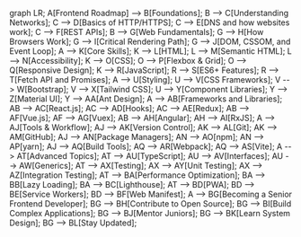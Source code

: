 graph LR;
  A[Frontend Roadmap] --> B[Foundations];
  B --> C[Understanding Networks];
  C --> D[Basics of HTTP/HTTPS];
  C --> E[DNS and how websites work];
  C --> F[REST APIs];
  B --> G[Web Fundamentals];
  G --> H[How Browsers Work];
  G --> I[Critical Rendering Path];
  G --> J[DOM, CSSOM, and Event Loop];
  A --> K[Core Skills];
  K --> L[HTML];
  L --> M[Semantic HTML];
  L --> N[Accessibility];
  K --> O[CSS];
  O --> P[Flexbox & Grid];
  O --> Q[Responsive Design];
  K --> R[JavaScript];
  R --> S[ES6+ Features];
  R --> T[Fetch API and Promises];
  A --> U[Styling];
  U --> V[CSS Frameworks];
  V --> W[Bootstrap];
  V --> X[Tailwind CSS];
  U --> Y[Component Libraries];
  Y --> Z[Material UI];
  Y --> AA[Ant Design];
  A --> AB[Frameworks and Libraries];
  AB --> AC[React.js];
  AC --> AD[Hooks];
  AC --> AE[Redux];
  AB --> AF[Vue.js];
  AF --> AG[Vuex];
  AB --> AH[Angular];
  AH --> AI[RxJS];
  A --> AJ[Tools & Workflow];
  AJ --> AK[Version Control];
  AK --> AL[Git];
  AK --> AM[GitHub];
  AJ --> AN[Package Managers];
  AN --> AO[npm];
  AN --> AP[yarn];
  AJ --> AQ[Build Tools];
  AQ --> AR[Webpack];
  AQ --> AS[Vite];
  A --> AT[Advanced Topics];
  AT --> AU[TypeScript];
  AU --> AV[Interfaces];
  AU --> AW[Generics];
  AT --> AX[Testing];
  AX --> AY[Unit Testing];
  AX --> AZ[Integration Testing];
  AT --> BA[Performance Optimization];
  BA --> BB[Lazy Loading];
  BA --> BC[Lighthouse];
  AT --> BD[PWA];
  BD --> BE[Service Workers];
  BD --> BF[Web Manifest];
  A --> BG[Becoming a Senior Frontend Developer];
  BG --> BH[Contribute to Open Source];
  BG --> BI[Build Complex Applications];
  BG --> BJ[Mentor Juniors];
  BG --> BK[Learn System Design];
  BG --> BL[Stay Updated];
